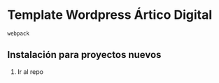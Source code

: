 Template Wordpress Ártico Digital
===

 `webpack`

Instalación para proyectos nuevos
---------------

1. Ir al repo
